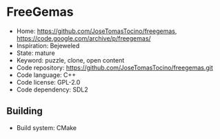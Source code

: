 # FreeGemas

- Home: https://github.com/JoseTomasTocino/freegemas, https://code.google.com/archive/p/freegemas/
- Inspiration: Bejeweled
- State: mature
- Keyword: puzzle, clone, open content
- Code repository: https://github.com/JoseTomasTocino/freegemas.git
- Code language: C++
- Code license: GPL-2.0
- Code dependency: SDL2

## Building

- Build system: CMake
